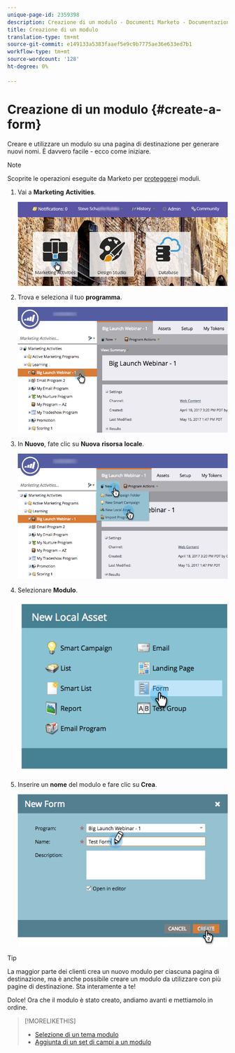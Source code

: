 ```yaml
---
unique-page-id: 2359398
description: Creazione di un modulo - Documenti Marketo - Documentazione prodotto
title: Creazione di un modulo
translation-type: tm+mt
source-git-commit: e149133a5383faaef5e9c9b7775ae36e633ed7b1
workflow-type: tm+mt
source-wordcount: '128'
ht-degree: 0%

---
```



# Creazione di un modulo {#create-a-form}

Creare e utilizzare un modulo su una pagina di destinazione per generare nuovi nomi. È davvero facile - ecco come iniziare.

>[!NOTE]
>
>Scoprite le operazioni eseguite da Marketo per [proteggere](http://nation.marketo.com/t5/Product-Documents/Forms-Service-Enhancements/ta-p/303670#M1038)i moduli.

1. Vai a **Marketing** **Activities**.

   ![](assets/login-marketing-activities.png)

1. Trova e seleziona il tuo **programma**.

   ![](assets/programseelct.png)

1. In **Nuovo**, fate clic su **Nuova** **risorsa** **locale**.

   ![](assets/newlocalasset.png)

1. Selezionare **Modulo**.

   ![](assets/image2014-9-15-17-3a1-3a20.png)

1. Inserire un **nome** del modulo e fare clic su **Crea**.

   ![](assets/newformwithhands.png)

>[!TIP]
>
>La maggior parte dei clienti crea un nuovo modulo per ciascuna pagina di destinazione, ma è anche possibile creare un modulo da utilizzare con più pagine di destinazione. Sta interamente a te!

Dolce! Ora che il modulo è stato creato, andiamo avanti e mettiamolo in ordine.

>[!MORELIKETHIS]
>
>* [Selezione di un tema modulo](select-a-form-theme.md)
>* [Aggiunta di un set di campi a un modulo](../../../../product-docs/demand-generation/forms/form-fields/add-a-fieldset-to-a-form.md)

>



